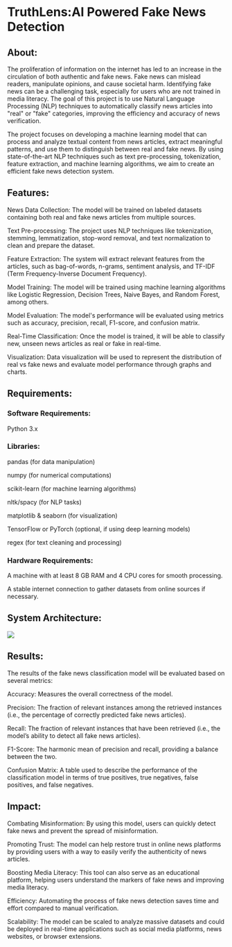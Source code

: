 # TruthLens:AI Powered Fake News Detection
## About:
The proliferation of information on the internet has led to an increase in the circulation of both authentic and fake news. Fake news can mislead readers, manipulate opinions, and cause societal harm. Identifying fake news can be a challenging task, especially for users who are not trained in media literacy. The goal of this project is to use Natural Language Processing (NLP) techniques to automatically classify news articles into "real" or "fake" categories, improving the efficiency and accuracy of news verification.

The project focuses on developing a machine learning model that can process and analyze textual content from news articles, extract meaningful patterns, and use them to distinguish between real and fake news. By using state-of-the-art NLP techniques such as text pre-processing, tokenization, feature extraction, and machine learning algorithms, we aim to create an efficient fake news detection system.

## Features:
News Data Collection: The model will be trained on labeled datasets containing both real and fake news articles from multiple sources.

Text Pre-processing: The project uses NLP techniques like tokenization, stemming, lemmatization, stop-word removal, and text normalization to clean and prepare the dataset.

Feature Extraction: The system will extract relevant features from the articles, such as bag-of-words, n-grams, sentiment analysis, and TF-IDF (Term Frequency-Inverse Document Frequency).

Model Training: The model will be trained using machine learning algorithms like Logistic Regression, Decision Trees, Naive Bayes, and Random Forest, among others.

Model Evaluation: The model's performance will be evaluated using metrics such as accuracy, precision, recall, F1-score, and confusion matrix.

Real-Time Classification: Once the model is trained, it will be able to classify new, unseen news articles as real or fake in real-time.

Visualization: Data visualization will be used to represent the distribution of real vs fake news and evaluate model performance through graphs and charts.

## Requirements:
### Software Requirements:
Python 3.x
### Libraries:
pandas (for data manipulation)

numpy (for numerical computations)

scikit-learn (for machine learning algorithms)

nltk/spacy (for NLP tasks)

matplotlib & seaborn (for visualization)

TensorFlow or PyTorch (optional, if using deep learning models)

regex (for text cleaning and processing)

### Hardware Requirements:
A machine with at least 8 GB RAM and 4 CPU cores for smooth processing.

A stable internet connection to gather datasets from online sources if necessary.

## System Architecture:
![](System_Architecture.png)
## Results:
The results of the fake news classification model will be evaluated based on several metrics:

Accuracy: Measures the overall correctness of the model.

Precision: The fraction of relevant instances among the retrieved instances (i.e., the percentage of correctly predicted fake news articles).

Recall: The fraction of relevant instances that have been retrieved (i.e., the model’s ability to detect all fake news articles).

F1-Score: The harmonic mean of precision and recall, providing a balance between the two.

Confusion Matrix: A table used to describe the performance of the classification model in terms of true positives, true negatives, false positives, and false negatives.

## Impact:
Combating Misinformation: By using this model, users can quickly detect fake news and prevent the spread of misinformation.

Promoting Trust: The model can help restore trust in online news platforms by providing users with a way to easily verify the authenticity of news articles.

Boosting Media Literacy: This tool can also serve as an educational platform, helping users understand the markers of fake news and improving media literacy.

Efficiency: Automating the process of fake news detection saves time and effort compared to manual verification.

Scalability: The model can be scaled to analyze massive datasets and could be deployed in real-time applications such as social media platforms, news websites, or browser extensions.

